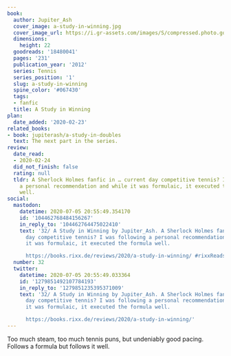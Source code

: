 ```yaml
---
book:
  author: Jupiter_Ash
  cover_image: a-study-in-winning.jpg
  cover_image_url: https://i.gr-assets.com/images/S/compressed.photo.goodreads.com/books/1378844687l/18480041._SX98_.jpg
  dimensions:
    height: 22
  goodreads: '18480041'
  pages: '231'
  publication_year: '2012'
  series: Tennis
  series_position: '1'
  slug: a-study-in-winning
  spine_color: '#067430'
  tags:
  - fanfic
  title: A Study in Winning
plan:
  date_added: '2020-02-23'
related_books:
- book: jupiterash/a-study-in-doubles
  text: The next part in the series.
review:
  date_read:
  - 2020-02-24
  did_not_finish: false
  rating: null
  tldr: A Sherlock Holmes fanfic in … current day competitive tennis? I was following
    a personal recommendation and while it was formulaic, it executed the formula
    well.
social:
  mastodon:
    datetime: 2020-07-05 20:55:49.354170
    id: '104462768484156267'
    in_reply_to: '104462764475022410'
    text: '32/ A Study in Winning by Jupiter_Ash. A Sherlock Holmes fanfic in … current
      day competitive tennis? I was following a personal recommendation and while
      it was formulaic, it executed the formula well.

      https://books.rixx.de/reviews/2020/a-study-in-winning/ #rixxReads'
  number: 32
  twitter:
    datetime: 2020-07-05 20:55:49.033364
    id: '1279851492107784193'
    in_reply_to: '1279851235395371009'
    text: '32/ A Study in Winning by Jupiter_Ash. A Sherlock Holmes fanfic in … current
      day competitive tennis? I was following a personal recommendation and while
      it was formulaic, it executed the formula well.

      https://books.rixx.de/reviews/2020/a-study-in-winning/'
---
```


Too much steam, too much tennis puns, but undeniably good pacing. Follows a formula but follows it well.
